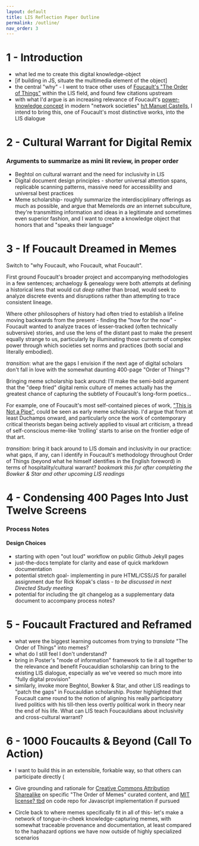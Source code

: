 ```yaml
---
layout: default
title: LIS Reflection Paper Outline
permalink: /outline/
nav_order: 3
---
```


# 1 - Introduction

* what led me to create this digital knowledge-object
* [if building in JS, situate the multimedia element of the object]
* the central "why" - I went to trace other uses of [Foucault's "The Order of Things"](https://en.wikipedia.org/wiki/The_Order_of_Things) within the LIS field, and found few citations upstream
* with what I'd argue is an increasing relevance of Foucault's [power-knowledge concept](https://en.wikipedia.org/wiki/Power-knowledge) in modern "network societies" [h/t Manuel Castells](https://www.hiig.de/en/revisiting-castells-network-society/amp/), I intend to bring this, one of Foucault's most distinctive works, into the LIS dialogue

# 2 - Cultural Warrant for Digital Remix

### Arguments to summarize as mini lit review, in proper order

* Beghtol on cultural warrant and the need for inclusivity in LIS
* Digital document design principles - shorter universal attention spans, replicable scanning patterns, massive need for accessibility and universal best practices
* Meme scholarship- roughly summarize the interdisciplinary offerings as much as possible, and argue that Memelords *are* an internet subculture, they're transmitting information and ideas in a legitimate and sometimes even superior fashion, and I want to create a knowledge object that honors that and "speaks their language"

# 3 - If Foucault Dreamed in Memes

Switch to "why Foucault, who Foucault, what Foucault". 

First ground Foucault's broader project and accompanying methodologies in a few sentences; archaelogy & genealogy were both attempts at defining a historical lens that would cut *deep* rather than broad, would seek to analyze discrete events and disruptions rather than attempting to trace consistent lineage.

Where other philosophers of history had often tried to establish a lifeline moving backwards from the present - finding the "how for the now" - Foucault wanted to analyze traces of lesser-tracked (often technically subversive) stories, and use the lens of the distant past to make the present equally strange to us, particularly by illuminating those currents of complex power through which societies set norms and practices (both social and literally embodied).

*transition*: what are the gaps I envision if the next age of digital scholars don't fall in love with the somewhat daunting 400-page "Order of Things"?

Bringing meme scholarship back around: I'll make the semi-bold argument that the "deep fried" digital remix culture of memes actually has the greatest chance of capturing the subtlety of Foucault's long-form poetics... 

For example, one of Foucault's most self-contained pieces of work, ["This is Not a Pipe"](https://arthistoryunstuffed.com/michel-foucault-representation-pipe/), could be seen as early meme scholarship. I'd argue that from at least Duchamps onward, and particularly once the work of contemporary critical theorists began being actively applied to visual art criticism, a thread of self-conscious meme-like 'trolling' starts to arise on the frontier edge of that art.

*transition*: bring it back around to LIS domain and inclusivity in our practice: what gaps, if any, can I identify in Foucault's methodology throughout Order of Things (beyond what he himself identifies in the English foreword) in terms of hospitality/cultural warrant? *bookmark this for after completing the Bowker & Star and other upcoming LIS readings*

# 4 - Condensing 400 Pages Into Just Twelve Screens

### Process Notes

#### Design Choices

* starting with open "out loud" workflow on public Github Jekyll pages
* just-the-docs template for clarity and ease of quick markdown documentation
* potential stretch goal- implementing in pure HTML/CSS/JS for parallel assignment due for Rick Kopak's class - *to be discussed in next Directed Study meeting*
* potential for including the git changelog as a supplementary data document to accompany process notes?

# 5 - Foucault Fractured and Reframed

* what were the biggest learning outcomes from trying to *translate* "The Order of Things" into memes?
* what do I still feel I don't understand?
* bring in Poster's "mode of information" framework to tie it all together to the relevance and benefit Foucauldian scholarship can bring to the existing LIS dialogue, especially as we've veered so much more into "fully digital provision"
* similarly, invoke more Beghtol, Bowker & Star, and other LIS readings to "patch the gaps" in Foucauldian scholarship. Poster highlighted that Foucault came round to the notion of aligning his really participatory lived politics with his till-then less overtly political work in theory near the end of his life. What can LIS teach Foucauldians about inclusivity and cross-cultural warrant?

# 6 - 1000 Foucaults & Beyond (Call To Action)

* I want to build this in an extensible, forkable way, so that others can participate directly (

* Give grounding and rationale for [Creative Commons Attribution Sharealike](https://creativecommons.org/licenses/by-sa/4.0/) on specific "The Order of Memes" curated content, and [MIT license? tbd](https://opensource.org/licenses/MIT) on code repo for Javascript implementation if pursued

* Circle back to where memes specifically fit in all of this- let's make a network of tongue-in-cheek knowledge-capturing memes, with somewhat traceable provenance and documentation, at least compared to the haphazard options we have now outside of highly specialized scenarios
